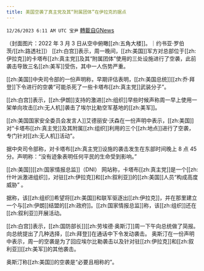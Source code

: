 ```yaml
---
title: 美国空袭了真主党及其“附属团体”在伊拉克的据点
---
```

`12/26/2023 6:11 AM UTC 宝尹` [轉載自GNews](https://gnews.org/articles/2151914)

（封面图片：2022 年 3 月 3 日从空中俯瞰[[zh:五角大楼]]。｜约书亚·罗伯茨/[[zh:路透社]]）
[[zh:白宫]]表示，周一晚间，[[zh:美国]]军方对总部位于[[zh:伊拉克]]的卡塔布[[zh:真主党]]及其“附属团体”使用的三处设施进行了空袭，此前袭击导致三名[[zh:美军]]受伤，其中一人伤势严重。

[[zh:美国]]中央司令部的一份声明称，早期评估表明，[[zh:美国总统]][[zh:乔·拜登]]下令进行的空袭“可能杀死了一些卡塔布[[zh:真主党]]武装分子”。

[[zh:白宫]]表示，[[zh:伊朗]]支持的激进[[zh:组织]]早些时候声称周一早上使用一架单向攻击[[zh:无人机]]袭击了埃尔比勒空军基地的[[zh:美军]]。

[[zh:美国国家安全委员会发言人]]艾德丽安·沃森在一份声明中表示，[[zh:美国]]对“卡塔布[[zh:真主党]]及其附属[[zh:组织]]利用的三个[[zh:地点]]进行了空袭，专门针对[[zh:无人机]]活动”。

据中央司令部称，对卡塔布[[zh:真主党]]设施的袭击发生在东部时间晚上 8 点 45 分。声明称：“没有迹象表明任何平民的生命受到影响。”


[[zh:美国]][[zh:国家情报总监]]（DNI） 网站称，卡塔布[[zh:真主党]]是一个[[zh:什叶派激进组织]]，对驻[[zh:伊拉克]]和[[zh:叙利亚]]的[[zh:美国]]人员“构成高度威胁” 。

据称，该[[zh:组织]]希望将[[zh:美国]]和联军驱逐出[[zh:伊拉克]]，并在那里建立一个与[[zh:伊朗]]结盟的[[zh:政府]]。[[zh:国家情报总监]]称，该[[zh:组织]]还在[[zh:叙利亚]]开展活动。

[[zh:白宫]]表示，[[zh:国防部长]][[zh:劳埃德·奥斯汀]]周一下午向总统做了简报。向总统提出了几种选择，[[zh:拜登]]在通话中下令发动袭击。
奥斯汀在一份声明中表示，周一的空袭是为了回应埃尔比勒袭击以及针对驻[[zh:伊拉克]]和[[zh:叙利亚]][[zh:美军]]的其他袭击。

奥斯汀称[[zh:美国]]的空袭是“必要且相称的”。


